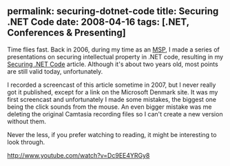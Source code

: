 permalink: securing-dotnet-code
title: Securing .NET Code
date: 2008-04-16
tags: [.NET, Conferences & Presenting]
---
Time flies fast. Back in 2006, during my time as an [MSP](http://en.wikipedia.org/wiki/Microsoft_Student_Partners), I made a series of presentations on securing intellectual property in .NET code, resulting in my [Securing .NET Code](http://improve.dk/articles/dotnet/securing-dotnet-code/) article. Although it's about two years old, most points are still valid today, unfortunately.

I recorded a screencast of this article sometime in 2007, but I never really got it published, except for a link on the Microsoft Denmark site. It was my first screencast and unfortunately I made some mistakes, the biggest one being the click sounds from the mouse. An even bigger mistake was me deleting the original Camtasia recording files so I can't create a new version without them.

Never the less, if you prefer watching to reading, it might be interesting to look through.


http://www.youtube.com/watch?v=Dc9EE4YRGy8

